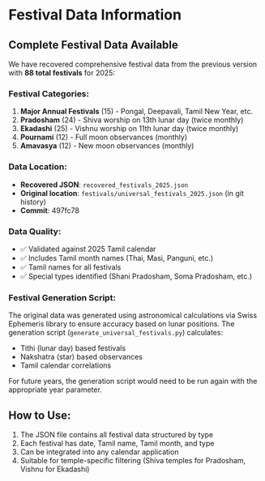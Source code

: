 # Festival Data Information

## Complete Festival Data Available

We have recovered comprehensive festival data from the previous version with **88 total festivals** for 2025:

### Festival Categories:
1. **Major Annual Festivals** (15) - Pongal, Deepavali, Tamil New Year, etc.
2. **Pradosham** (24) - Shiva worship on 13th lunar day (twice monthly)
3. **Ekadashi** (25) - Vishnu worship on 11th lunar day (twice monthly)  
4. **Pournami** (12) - Full moon observances (monthly)
5. **Amavasya** (12) - New moon observances (monthly)

### Data Location:
- **Recovered JSON**: `recovered_festivals_2025.json`
- **Original location**: `festivals/universal_festivals_2025.json` (in git history)
- **Commit**: 497fc78

### Data Quality:
- ✅ Validated against 2025 Tamil calendar
- ✅ Includes Tamil month names (Thai, Masi, Panguni, etc.)
- ✅ Tamil names for all festivals
- ✅ Special types identified (Shani Pradosham, Soma Pradosham, etc.)

### Festival Generation Script:
The original data was generated using astronomical calculations via Swiss Ephemeris library to ensure accuracy based on lunar positions. The generation script (`generate_universal_festivals.py`) calculates:
- Tithi (lunar day) based festivals
- Nakshatra (star) based observances
- Tamil calendar correlations

For future years, the generation script would need to be run again with the appropriate year parameter.

## How to Use:
1. The JSON file contains all festival data structured by type
2. Each festival has date, Tamil name, Tamil month, and type
3. Can be integrated into any calendar application
4. Suitable for temple-specific filtering (Shiva temples for Pradosham, Vishnu for Ekadashi)